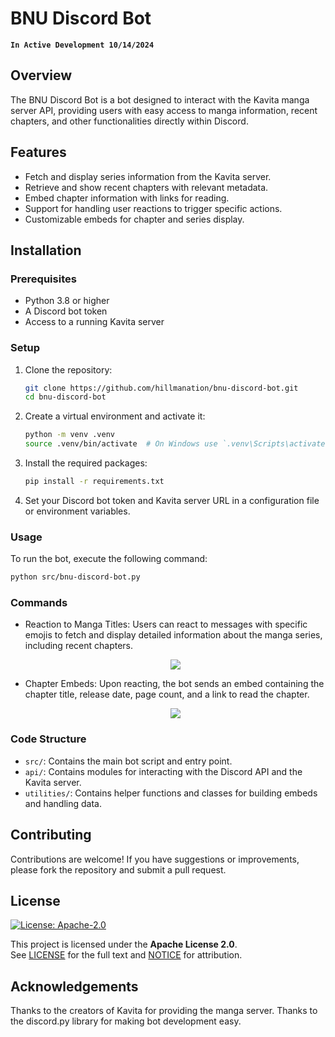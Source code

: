 # BNU Discord Bot

__`In Active Development 10/14/2024`__

## Overview

The BNU Discord Bot is a bot designed to interact with the Kavita manga server API, providing users with easy access to manga information, recent chapters, and other functionalities directly within Discord.

## Features

- Fetch and display series information from the Kavita server.
- Retrieve and show recent chapters with relevant metadata.
- Embed chapter information with links for reading.
- Support for handling user reactions to trigger specific actions.
- Customizable embeds for chapter and series display.

## Installation

### Prerequisites

- Python 3.8 or higher
- A Discord bot token
- Access to a running Kavita server

### Setup

1. Clone the repository:

   ```bash
   git clone https://github.com/hillmanation/bnu-discord-bot.git
   cd bnu-discord-bot
   ```

2. Create a virtual environment and activate it:

    ```bash
    python -m venv .venv
    source .venv/bin/activate  # On Windows use `.venv\Scripts\activate`
   ```
   
3. Install the required packages:
    ```bash
    pip install -r requirements.txt
    ```

4. Set your Discord bot token and Kavita server URL in a configuration file or environment variables.

### Usage
To run the bot, execute the following command:
```bash
python src/bnu-discord-bot.py
```

### Commands
- Reaction to Manga Titles: Users can react to messages with specific emojis to fetch and display detailed information about the manga series, including recent chapters.  
  <p align="center">
     <img src="https://github.com/user-attachments/assets/ee8618de-4164-438d-b1e7-4c45b198c0d5"/>
  </p>
- Chapter Embeds: Upon reacting, the bot sends an embed containing the chapter title, release date, page count, and a link to read the chapter.  
  <p align="center">
     <img src="https://github.com/user-attachments/assets/ab37aca0-11c0-4e17-9721-789a616b0ef1"
  </p>

### Code Structure
- `src/`: Contains the main bot script and entry point.
- `api/`: Contains modules for interacting with the Discord API and the Kavita server.
- `utilities/`: Contains helper functions and classes for building embeds and handling data.  

## Contributing

Contributions are welcome! If you have suggestions or improvements, please fork the repository and submit a pull request.

## License
[![License: Apache-2.0](https://img.shields.io/badge/License-Apache--2.0-blue.svg)](LICENSE)

This project is licensed under the **Apache License 2.0**.  
See [LICENSE](./LICENSE) for the full text and [NOTICE](./NOTICE) for attribution.

## Acknowledgements
Thanks to the creators of Kavita for providing the manga server.
Thanks to the discord.py library for making bot development easy.
